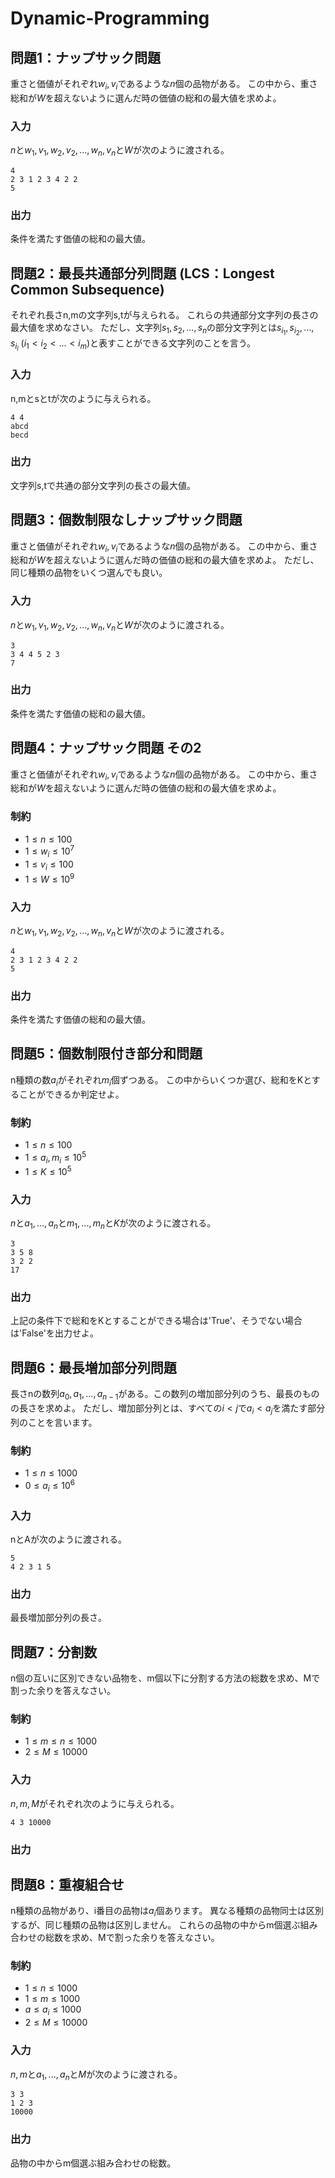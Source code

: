 # Dynamic-Programming

## 問題1：ナップサック問題
重さと価値がそれぞれ$w_i,v_i$であるような$n$個の品物がある。
この中から、重さ総和が$W$を超えないように選んだ時の価値の総和の最大値を求めよ。

### 入力
$n$と$w_1,v_1,w_2,v_2,...,w_n,v_n$と$W$が次のように渡される。
```
4
2 3 1 2 3 4 2 2
5
```
### 出力
条件を満たす価値の総和の最大値。

## 問題2：最長共通部分列問題 (LCS：Longest Common Subsequence)
それぞれ長さn,mの文字列s,tが与えられる。
これらの共通部分文字列の長さの最大値を求めなさい。
ただし、文字列$s_1,s_2,...,s_n$の部分文字列とは$s_{i_1},s_{i_2},...,s_{i_l}\ (i_1 < i_2 < ... < i_m)$と表すことができる文字列のことを言う。

### 入力
n,mとsとtが次のように与えられる。
```
4 4
abcd
becd
```
### 出力
文字列s,tで共通の部分文字列の長さの最大値。

## 問題3：個数制限なしナップサック問題
重さと価値がそれぞれ$w_i,v_i$であるような$n$個の品物がある。
この中から、重さ総和が$W$を超えないように選んだ時の価値の総和の最大値を求めよ。
ただし、同じ種類の品物をいくつ選んでも良い。

### 入力
$n$と$w_1,v_1,w_2,v_2,...,w_n,v_n$と$W$が次のように渡される。
```
3
3 4 4 5 2 3
7
```
### 出力
条件を満たす価値の総和の最大値。

## 問題4：ナップサック問題 その2
重さと価値がそれぞれ$w_i,v_i$であるような$n$個の品物がある。
この中から、重さ総和が$W$を超えないように選んだ時の価値の総和の最大値を求めよ。

### 制約
* $1 \le n \le 100$
* $1 \le w_i \le 10^7$
* $1 \le v_i \le 100$
* $1 \le W \le 10^9$

### 入力
$n$と$w_1,v_1,w_2,v_2,...,w_n,v_n$と$W$が次のように渡される。
```
4
2 3 1 2 3 4 2 2
5
```
### 出力
条件を満たす価値の総和の最大値。

## 問題5：個数制限付き部分和問題
n種類の数$a_i$がそれぞれ$m_i$個ずつある。
この中からいくつか選び、総和をKとすることができるか判定せよ。

### 制約
* $1 \le n \le 100$
* $1 \le a_i,m_i \le 10^5$
* $1 \le K \le 10^5$

### 入力
$n$と$a_1,...,a_n$と$m_1,...,m_n$と$K$が次のように渡される。
```
3
3 5 8
3 2 2
17
```

### 出力
上記の条件下で総和をKとすることができる場合は'True'、そうでない場合は'False'を出力せよ。

## 問題6：最長増加部分列問題
長さnの数列$a_0,a_1,...,a_{n-1}$がある。この数列の増加部分列のうち、最長のものの長さを求めよ。
ただし、増加部分列とは、すべての$i<j$で$a_i<a_j$を満たす部分列のことを言います。

### 制約
* $1 \le n \le 1000$
* $0 \le a_i \le 10^6$

### 入力
nとAが次のように渡される。
```
5
4 2 3 1 5
```

### 出力
最長増加部分列の長さ。

## 問題7：分割数
n個の互いに区別できない品物を、m個以下に分割する方法の総数を求め、Mで割った余りを答えなさい。
### 制約
* $1\le m \le n \le 1000$
* $2\le M \le 10000$
### 入力
$n,m,M$がそれぞれ次のように与えられる。
```
4 3 10000
```
### 出力

## 問題8：重複組合せ
n種類の品物があり、i番目の品物は$a_i$個あります。
異なる種類の品物同士は区別するが、同じ種類の品物は区別しません。
これらの品物の中からm個選ぶ組み合わせの総数を求め、Mで割った余りを答えなさい。

### 制約
* $1 \le n \le 1000$
* $1 \le m \le 1000$
* $a \le a_i \le 1000$
* $2 \le M \le 10000$

### 入力
$n,m$と$a_1,...,a_n$と$M$が次のように渡される。
```
3 3
1 2 3
10000
```
### 出力
品物の中からm個選ぶ組み合わせの総数。